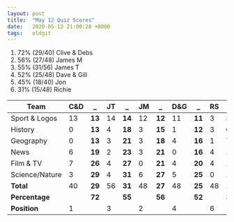 ```yaml
---
layout: post
title:  "May 12 Quiz Scores"
date:   2020-05-12 21:00:28 +0000
tags:   oldgit
---
```


1. 72% (29/40) Clive & Debs
2. 56% (27/48) James M 
3. 55% (31/56) James T
4. 52% (25/48) Dave & Gill
5. 45% (18/40) Jon
6. 31% (15/48) Richie

Team           | C&D      | _ | JT      | _ | JM      | _ | D&G     | _ | RS      | _ | JH      | _ |
---------------|----------|---|---------|---|---------|---|---------|---|---------|---|---------|---|
Sport & Logos  | 13  | **13** | 14 | **14** | 12 | **12** | 11 | **11** |  3 |  **3** |  0 |  **0** |
History        |  0  | **13** |  4 | **18** |  3 | **15** |  1 | **12** |  3 |  **6** |  2 |  **2** |
Geography      |  0  | **13** |  3 | **21** |  3 | **18** |  4 | **16** |  1 |  **7** |  3 |  **5** |
News           |  6  | **19** |  2 | **23** |  3 | **21** |  0 | **16** |  4 | **11** |  4 |  **9** |
Film & TV      |  7  | **26** |  4 | **27** |  0 | **21** |  4 | **20** |  4 | **15** |  5 | **14** |
Science/Nature |  3  | **29** |  4 | **31** |  6 | **27** |  5 | **25** |  0 | **15** |  4 | **18** |
**Total**      | 40  | **29** | 56 | **31** | 48 | **27** | 48 | **25** | 48 | **15** | 40 | **18** |
**Percentage** |     | **72** |    | **55** |    | **56** |    | **52** |    | **31** |    | **45** |
**Position**   |  1  |        |  3 |        |  2 |        |  4 |        |  6 |        |  5 |        |

